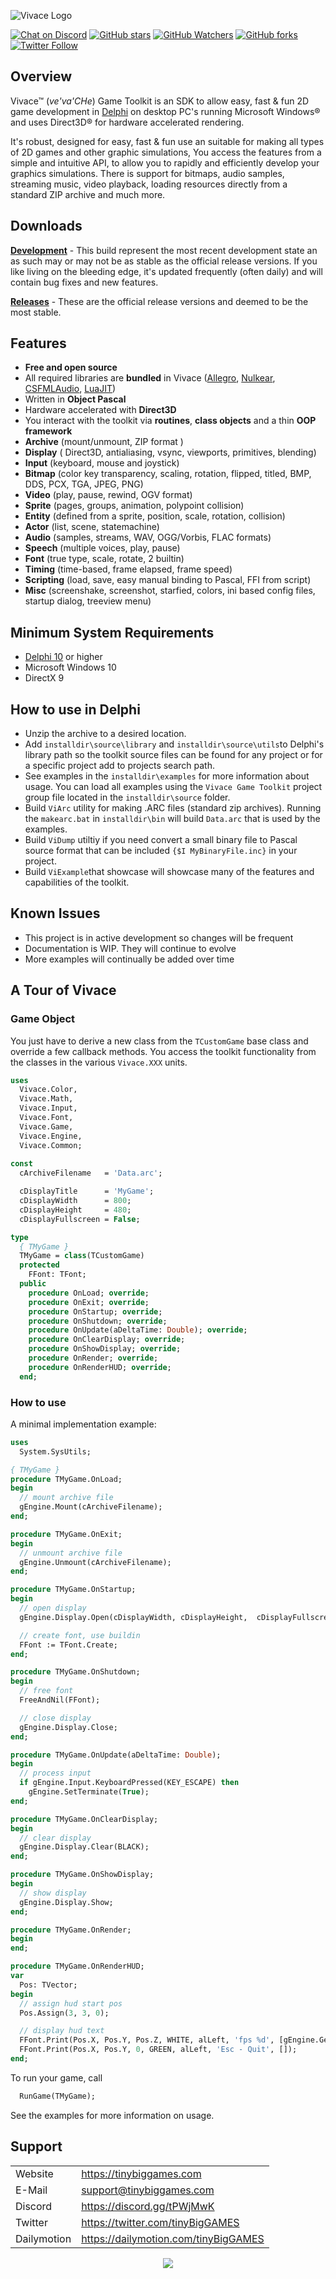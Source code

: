 ![Vivace Logo](Images/logo.png)

[![Chat on Discord](https://img.shields.io/discord/754884471324672040.svg?logo=discord)](https://discord.gg/tPWjMwK) [![GitHub stars](https://img.shields.io/github/stars/tinyBigGAMES/Vivace?style=social)](https://github.com/tinyBigGAMES/Vivace/stargazers) [![GitHub Watchers](https://img.shields.io/github/watchers/tinyBigGAMES/Vivace?style=social)](https://github.com/tinyBigGAMES/Vivace/network/members) [![GitHub forks](https://img.shields.io/github/forks/tinyBigGAMES/Vivace?style=social)](https://github.com/tinyBigGAMES/Vivace/network/members)
[![Twitter Follow](https://img.shields.io/twitter/follow/tinyBigGAMES?style=social)](https://twitter.com/tinyBigGAMES)

## Overview
Vivace&trade; (*ve'va'CHe*) Game Toolkit is an SDK to allow easy, fast & fun 2D game development in <a href="https://www.embarcadero.com/products/delphi" target="_blank">Delphi</a> on desktop PC's running Microsoft Windows® and uses Direct3D® for hardware accelerated rendering.

It's robust, designed for easy, fast & fun use an suitable for making all types of 2D games and other graphic simulations, You access the features from a simple and intuitive API, to allow you to rapidly and efficiently develop your graphics simulations. There is support for bitmaps, audio samples, streaming music, video playback, loading resources directly from a standard ZIP archive and much more.

## Downloads
<a href="https://github.com/tinyBigGAMES/Vivace/archive/main.zip" target="_blank">**Development**</a> - This build represent the most recent development state an as such may or may not be as stable as the official release versions. If you like living on the bleeding edge, it's updated frequently (often daily) and will contain bug fixes and new features.

<a href="https://github.com/tinyBigGAMES/Vivace/releases" target="_blank">**Releases**</a> - These are the official release versions and deemed to be the most stable.

## Features
- **Free and open source**
- All required libraries are **bundled** in Vivace (<a href="https://github.com/liballeg/allegro5" target="_blank">Allegro</a>, <a href="https://github.com/Immediate-Mode-UI/Nuklear" target="_blank">Nulkear</a>, <a href="https://github.com/SFML/CSFML" target="_blank">CSFMLAudio</a>, <a href="https://github.com/LuaJIT/LuaJIT" target="_blank">LuaJIT</a>)
- Written in **Object Pascal**
- Hardware accelerated with **Direct3D**
- You interact with the toolkit via **routines**, **class objects** and a thin **OOP framework**
- **Archive** (mount/unmount, ZIP format )
- **Display** ( Direct3D, antialiasing, vsync, viewports, primitives, blending)
- **Input** (keyboard, mouse and joystick)
- **Bitmap** (color key transparency, scaling, rotation, flipped, titled,  BMP, DDS, PCX, TGA, JPEG, PNG)
- **Video** (play, pause, rewind, OGV format)
- **Sprite** (pages, groups, animation, polypoint collision)
- **Entity** (defined from a sprite, position, scale, rotation, collision)
- **Actor** (list, scene, statemachine)
- **Audio** (samples, streams, WAV, OGG/Vorbis, FLAC formats)
- **Speech** (multiple voices, play, pause)
- **Font** (true type, scale, rotate, 2 builtin)
- **Timing** (time-based, frame elapsed, frame speed)
- **Scripting** (load, save, easy manual binding to Pascal, FFI from script)
- **Misc** (screenshake, screenshot, starfied, colors, ini based config files, startup dialog, treeview menu)

## Minimum System Requirements
- <a href="https://www.embarcadero.com/products/delphi" target="_blank">Delphi 10</a> or higher
- Microsoft Windows 10
- DirectX 9

## How to use in Delphi
- Unzip the archive to a desired location.
- Add `installdir\source\library` and `installdir\source\utils`to Delphi's library path so the toolkit source files can be found for any project or for a specific project add to projects search path.
- See examples in the `installdir\examples` for more information about usage. You can load all examples using the `Vivace Game Toolkit` project group file located in the `installdir\source` folder.
- Build `ViArc` utility for making .ARC files (standard zip archives). Running the `makearc.bat` in `installdir\bin` will build `Data.arc` that is used by the examples.
- Build `ViDump` utiltiy if you need convert a small binary file to Pascal source format that can be included `{$I MyBinaryFile.inc}` in your project.
- Build `ViExample`that showcase will showcase many of the features and capabilities of the toolkit.

## Known Issues
- This project is in active development so changes will be frequent 
- Documentation is WIP. They will continue to evolve
- More examples will continually be added over time

## A Tour of Vivace
### Game Object
You just have to derive a new class from the `TCustomGame` base class and override a few callback methods. You access the toolkit functionality from the classes in the various `Vivace.XXX` units.
```pascal
uses
  Vivace.Color,
  Vivace.Math,
  Vivace.Input,
  Vivace.Font,
  Vivace.Game,
  Vivace.Engine,
  Vivace.Common;
  
const
  cArchiveFilename   = 'Data.arc';

  cDisplayTitle      = 'MyGame';
  cDisplayWidth      = 800;
  cDisplayHeight     = 480;
  cDisplayFullscreen = False;

type
  { TMyGame }
  TMyGame = class(TCustomGame)
  protected
    FFont: TFont;
  public
    procedure OnLoad; override;
    procedure OnExit; override;
    procedure OnStartup; override;
    procedure OnShutdown; override;
    procedure OnUpdate(aDeltaTime: Double); override;
    procedure OnClearDisplay; override;
    procedure OnShowDisplay; override;
    procedure OnRender; override;
    procedure OnRenderHUD; override;
  end;
```
### How to use
A minimal implementation example:
```pascal
uses
  System.SysUtils;

{ TMyGame }
procedure TMyGame.OnLoad;
begin
  // mount archive file
  gEngine.Mount(cArchiveFilename);
end;

procedure TMyGame.OnExit;
begin
  // unmount archive file
  gEngine.Unmount(cArchiveFilename);
end;

procedure TMyGame.OnStartup;
begin
  // open display
  gEngine.Display.Open(cDisplayWidth, cDisplayHeight,  cDisplayFullscreen, cDisplayTitle);

  // create font, use buildin
  FFont := TFont.Create;
end;

procedure TMyGame.OnShutdown;
begin
  // free font
  FreeAndNil(FFont);

  // close display
  gEngine.Display.Close;
end;

procedure TMyGame.OnUpdate(aDeltaTime: Double);
begin
  // process input
  if gEngine.Input.KeyboardPressed(KEY_ESCAPE) then
    gEngine.SetTerminate(True);
end;

procedure TMyGame.OnClearDisplay;
begin
  // clear display
  gEngine.Display.Clear(BLACK);
end;

procedure TMyGame.OnShowDisplay;
begin
  // show display
  gEngine.Display.Show;
end;

procedure TMyGame.OnRender;
begin
end;

procedure TMyGame.OnRenderHUD;
var
  Pos: TVector;
begin
  // assign hud start pos
  Pos.Assign(3, 3, 0);

  // display hud text
  FFont.Print(Pos.X, Pos.Y, Pos.Z, WHITE, alLeft, 'fps %d', [gEngine.GetFrameRate]);
  FFont.Print(Pos.X, Pos.Y, 0, GREEN, alLeft, 'Esc - Quit', []);
end;
```
To run your game, call
```pascal
  RunGame(TMyGame);
```
See the examples for more information on usage.

## Support
<table width="100%" cellspacing="0" cellpadding="0">
<tbody>
	<tr>
		<td>Website</td>
		<td><a href="https://tinybiggames.com">https://tinybiggames.com</a></td>
	</tr>
	<tr>
		<td>E-Mail</td>
		<td><a href="mailto:support@tinybiggames.com">support@tinybiggames.com</a></td>
	</tr>
	<tr>
		<td>Discord</td>
		<td><a href="https://discord.gg/tPWjMwK">https://discord.gg/tPWjMwK</a></td>
	</tr>
	<tr>
		<td>Twitter</td>
		<td><a href="https://twitter.com/tinyBigGAMES">https://twitter.com/tinyBigGAMES</a></td>
	</tr>
	<tr>
		<td>Dailymotion</td>
		<td><a href="https://dailymotion.com/tinyBigGAMES">https://dailymotion.com/tinyBigGAMES</a></td>
	</tr>
</tbody>
</table>



<p align="center">
 <a href="https://www.embarcadero.com/products/delphi" target="_blank"><img src="Images/delphi.png"></a>
</p>

